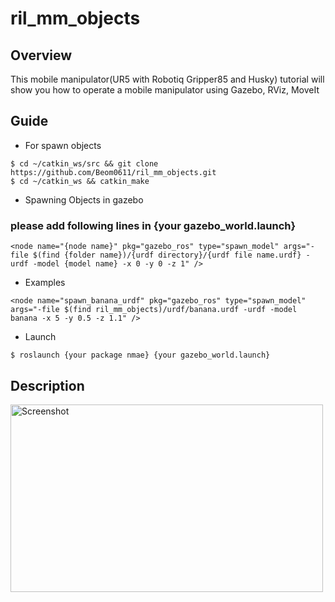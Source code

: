 # ril_mm_objects
 
## Overview
This mobile manipulator(UR5 with Robotiq Gripper85 and Husky) tutorial will show you how to operate a mobile manipulator using Gazebo, RViz, MoveIt



### 



## Guide

- For spawn objects 
```
$ cd ~/catkin_ws/src && git clone https://github.com/Beom0611/ril_mm_objects.git
$ cd ~/catkin_ws && catkin_make
```

- Spawning Objects in gazebo 
### please add following lines in {your gazebo_world.launch}
```  
<node name="{node name}" pkg="gazebo_ros" type="spawn_model" args="-file $(find {folder name})/{urdf directory}/{urdf file name.urdf} -urdf -model {model name} -x 0 -y 0 -z 1" />
```
- Examples  
``` 
<node name="spawn_banana_urdf" pkg="gazebo_ros" type="spawn_model" args="-file $(find ril_mm_objects)/urdf/banana.urdf -urdf -model banana -x 5 -y 0.5 -z 1.1" />
```
- Launch    
```
$ roslaunch {your package nmae} {your gazebo_world.launch} 

```


## Description    

<img width="500" height="300" src="file:///home/park/spawn_objects.png"  alt="Screenshot" title="Screenshot">
